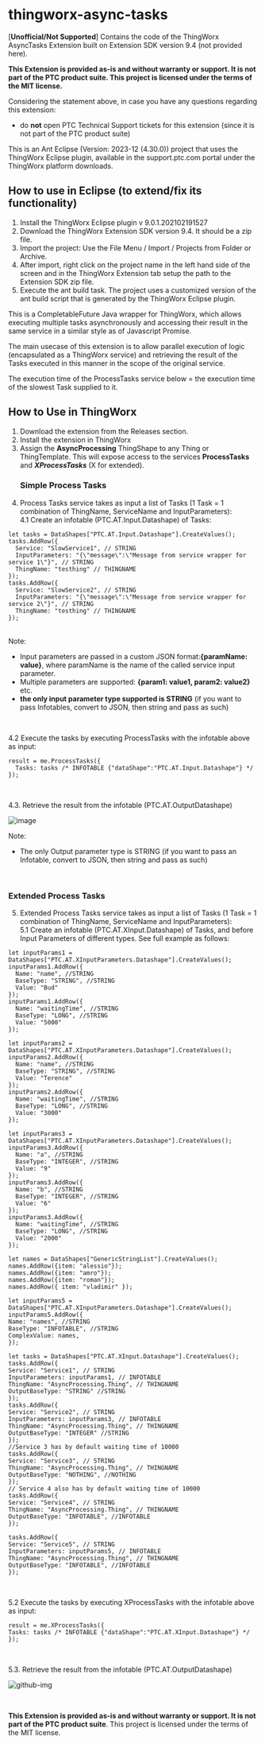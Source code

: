 # thingworx-async-tasks
[**Unofficial/Not Supported**] Contains the code of the ThingWorx AsyncTasks Extension built on Extension SDK version 9.4 (not provided here).

**This Extension is provided as-is and without warranty or support. It is not part of the PTC product suite. This project is licensed under the terms of the MIT license.**

Considering the statement above, in case you have any questions regarding this extension:
- do **not** open PTC Technical Support tickets for this extension (since it is not part of the PTC product suite)

This is an Ant Eclipse (Version: 2023-12 (4.30.0)) project that uses the ThingWorx Eclipse plugin, available in the support.ptc.com portal under the ThingWorx platform downloads.
## How to use in Eclipse (to extend/fix its functionality)
1. Install the ThingWorx Eclipse plugin v 9.0.1.202102191527
2. Download the ThingWorx Extension SDK version 9.4. It should be a zip file.
3. Import the project: Use the File Menu / Import / Projects from Folder or Archive.
4. After import, right click on the project name in the left hand side of the screen and in the ThingWorx Extension tab setup the path to the Extension SDK zip file.
5. Execute the ant build task. The project uses a customized version of the ant build script that is generated by the ThingWorx Eclipse plugin.

This is a CompletableFuture Java wrapper for ThingWorx, which allows executing multiple tasks asynchronously and accessing their result in the same service in a similar style as of Javascript Promise.

The main usecase of this extension is to allow parallel execution of logic (encapsulated as a ThingWorx service) and retrieving the result of the Tasks executed in this manner in the scope of the original service.

The execution time of the ProcessTasks service below = the execution time of the slowest Task supplied to it.


## How to Use in ThingWorx
1. Download the extension from the Releases section.
2. Install the extension in ThingWorx
3. Assign the **AsyncProcessing** ThingShape to any Thing or ThingTemplate. This will expose access to the services **ProcessTasks** and ***XProcessTasks*** (X for extended).
   ### Simple Process Tasks ###
4. Process Tasks service takes as input a list of Tasks (1 Task = 1 combination of ThingName, ServiceName and InputParameters): <br>
  4.1 Create an infotable (PTC.AT.Input.Datashape) of Tasks: <br>
  
  ```
let tasks = DataShapes["PTC.AT.Input.Datashape"].CreateValues();
tasks.AddRow({
    Service: "SlowService1", // STRING
    InputParameters: "{\"message\":\"Message from service wrapper for service 1\"}", // STRING
    ThingName: "testhing" // THINGNAME
});
tasks.AddRow({
    Service: "SlowService2", // STRING
    InputParameters: "{\"message\":\"Message from service wrapper for service 2\"}", // STRING
    ThingName: "testhing" // THINGNAME
});
```
<br>
Note: 

- Input parameters are passed in a custom JSON format:**{paramName: value}**, where paramName is the name of the called service input parameter.
- Multiple parameters are supported: **{param1: value1, param2: value2}** etc.
- **the only input parameter type supported is STRING** (if you want to pass Infotables, convert to JSON, then string and pass as such)
<br>

  4.2 Execute the tasks by executing ProcessTasks with the infotable above as input: <br>

  ```
result = me.ProcessTasks({
	Tasks: tasks /* INFOTABLE {"dataShape":"PTC.AT.Input.Datashape"} */
});
```

<br>

  4.3. Retrieve the result from the infotable (PTC.AT.OutputDatashape)

  ![image](https://github.com/vrosu/thingworx-async-tasks/assets/11868471/356d7b32-90ef-4c5f-ba44-5f654c003593)

Note:

  - The only Output parameter type is STRING (if you want to pass an Infotable, convert to JSON, then string and pass as such)

<br>

### Extended Process Tasks ###

5. Extended Process Tasks service takes as input a list of Tasks (1 Task = 1 combination of ThingName, ServiceName and InputParameters): <br>
  5.1 Create an infotable (PTC.AT.XInput.Datashape) of Tasks, and before Input Parameters of different types. See full example as follows: <br>
  
  ```
let inputParams1 = DataShapes["PTC.AT.XInputParameters.Datashape"].CreateValues();
inputParams1.AddRow({
    Name: "name", //STRING
    BaseType: "STRING", //STRING
    Value: "Bud"
});
inputParams1.AddRow({
    Name: "waitingTime", //STRING
    BaseType: "LONG", //STRING
    Value: "5000"
});

let inputParams2 = DataShapes["PTC.AT.XInputParameters.Datashape"].CreateValues();
inputParams2.AddRow({
    Name: "name", //STRING
    BaseType: "STRING", //STRING
    Value: "Terence"
});
inputParams2.AddRow({
    Name: "waitingTime", //STRING
    BaseType: "LONG", //STRING
    Value: "3000"
});

let inputParams3 = DataShapes["PTC.AT.XInputParameters.Datashape"].CreateValues();
inputParams3.AddRow({
    Name: "a", //STRING
    BaseType: "INTEGER", //STRING
    Value: "9"
});
inputParams3.AddRow({
    Name: "b", //STRING
    BaseType: "INTEGER", //STRING
    Value: "6"
});
inputParams3.AddRow({
    Name: "waitingTime", //STRING
    BaseType: "LONG", //STRING
    Value: "2000"
});

let names = DataShapes["GenericStringList"].CreateValues();
names.AddRow({item: "alessio"});
names.AddRow({item: "amro"});
names.AddRow({item: "roman"});
names.AddRow({ item: "vladimir" });

let inputParams5 = DataShapes["PTC.AT.XInputParameters.Datashape"].CreateValues();
inputParams5.AddRow({
  Name: "names", //STRING
  BaseType: "INFOTABLE", //STRING
  ComplexValue: names,
});

let tasks = DataShapes["PTC.AT.XInput.Datashape"].CreateValues();
tasks.AddRow({
  Service: "Service1", // STRING
  InputParameters: inputParams1, // INFOTABLE
  ThingName: "AsyncProcessing.Thing", // THINGNAME 
  OutputBaseType: "STRING" //STRING
});
tasks.AddRow({
  Service: "Service2", // STRING
  InputParameters: inputParams3, // INFOTABLE
  ThingName: "AsyncProcessing.Thing", // THINGNAME
  OutputBaseType: "INTEGER" //STRING
});
//Service 3 has by default waiting time of 10000
tasks.AddRow({
  Service: "Service3", // STRING
  ThingName: "AsyncProcessing.Thing", // THINGNAME
  OutputBaseType: "NOTHING", //NOTHING
});
// Service 4 also has by default waiting time of 10000
tasks.AddRow({
  Service: "Service4", // STRING
  ThingName: "AsyncProcessing.Thing", // THINGNAME
  OutputBaseType: "INFOTABLE", //INFOTABLE
});

tasks.AddRow({
  Service: "Service5", // STRING
  InputParameters: inputParams5, // INFOTABLE
  ThingName: "AsyncProcessing.Thing", // THINGNAME
  OutputBaseType: "INFOTABLE", //INFOTABLE
});

```
<br>


  5.2 Execute the tasks by executing XProcessTasks with the infotable above as input: <br>

  ```
result = me.XProcessTasks({
  Tasks: tasks /* INFOTABLE {"dataShape":"PTC.AT.XInput.Datashape"} */
});
```

<br>

  5.3. Retrieve the result from the infotable (PTC.AT.OutputDatashape)

![github-img](https://github.com/amroakkad/thingworx-async-tasks/assets/161345865/88190bca-1941-44c9-9904-07f7386b4ddb)


<br>

**This Extension is provided as-is and without warranty or support. It is not part of the PTC product suite**. This project is licensed under the terms of the MIT license.
